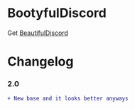 # BootyfulDiscord
Get [BeautifulDiscord](https://github.com)

Changelog
=========

### 2.0
```patch
+ New base and it looks better anyways
```
